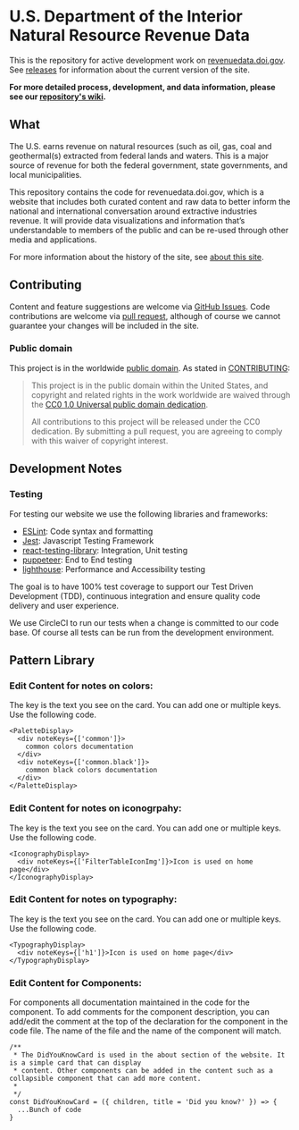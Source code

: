 # U.S. Department of the Interior Natural Resource Revenue Data

This is the repository for active development work on [revenuedata.doi.gov](https://revenuedata.doi.gov). See [releases](https://github.com/ONRR/nrrd/releases) for information about the current version of the site.

**For more detailed process, development, and data information, please see our [repository's wiki](https://github.com/ONRR/nrrd/wiki).**

## What

The U.S. earns revenue on natural resources (such as oil, gas, coal and geothermal(s) extracted from federal lands and waters. This is a major source of revenue for both the federal government, state governments, and local municipalities.

This repository contains the code for revenuedata.doi.gov, which is a website that includes both curated content and raw data to better inform the national and international conversation around extractive industries revenue. It will provide data visualizations and information that’s  understandable to members of the public and can be re-used through other media and applications.

For more information about the history of the site, see [about this site](https://revenuedata.doi.gov/about/).

## Contributing
Content and feature suggestions are welcome via [GitHub Issues](https://github.com/ONRR/nrrd/issues). Code contributions are welcome via [pull request](https://help.github.com/articles/using-pull-requests/), although of course we cannot guarantee your changes will be included in the site.

### Public domain

This project is in the worldwide [public domain](LICENSE.md). As stated in [CONTRIBUTING](CONTRIBUTING.md):

> This project is in the public domain within the United States, and copyright and related rights in the work worldwide are waived through the [CC0 1.0 Universal public domain dedication](https://creativecommons.org/publicdomain/zero/1.0/).
>
> All contributions to this project will be released under the CC0 dedication. By submitting a pull request, you are agreeing to comply with this waiver of copyright interest.

## Development Notes

### Testing 

For testing our website we use the following libraries and frameworks:

 - [ESLint](https://eslint.org/): Code syntax and formatting
 - [Jest](https://jestjs.io/en/): Javascript Testing Framework
 - [react-testing-library](https://testing-library.com/docs/intro): Integration, Unit testing
 - [puppeteer](https://github.com/puppeteer/puppeteer): End to End testing
 - [lighthouse](https://github.com/GoogleChrome/lighthouse): Performance and Accessibility testing

The goal is to have 100% test coverage to support our Test Driven Development (TDD), continuous integration and ensure quality code delivery and user experience.

We use CircleCI to run our tests when a change is committed to our code base. Of course all tests can be run from the development environment. 

## Pattern Library
### Edit Content for notes on colors:
The key is the text you see on the card. You can add one or multiple keys. Use the following code.
```
<PaletteDisplay>
  <div noteKeys={['common']}>
    common colors documentation
  </div>
  <div noteKeys={['common.black']}>
    common black colors documentation
  </div>
</PaletteDisplay>
```
### Edit Content for notes on iconogrpahy:
The key is the text you see on the card. You can add one or multiple keys. Use the following code.
```
<IconographyDisplay>
  <div noteKeys={['FilterTableIconImg']}>Icon is used on home page</div>
</IconographyDisplay>
```
### Edit Content for notes on typography:
The key is the text you see on the card. You can add one or multiple keys. Use the following code.
```
<TypographyDisplay>
  <div noteKeys={['h1']}>Icon is used on home page</div>
</TypographyDisplay>
```
### Edit Content for Components:
For components all documentation maintained in the code for the component. To add comments for the component description, you can add/edit the comment at the top of the declaration for the component in the code file. The name of the file and the name of the component will match.
```
/**
 * The DidYouKnowCard is used in the about section of the website. It is a simple card that can display
 * content. Other components can be added in the content such as a collapsible component that can add more content.
 *
 */
const DidYouKnowCard = ({ children, title = 'Did you know?' }) => {
  ...Bunch of code
}
```
